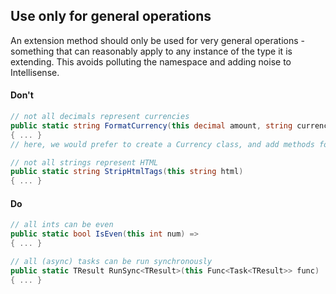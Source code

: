 ## Use only for general operations

An extension method should only be used for very general operations - something that can reasonably apply to any instance of the type it is extending. This avoids polluting the namespace and adding noise to Intellisense.

#### Don't
		
```c#
// not all decimals represent currencies
public static string FormatCurrency(this decimal amount, string currencyCode) 
{ ... }
// here, we would prefer to create a Currency class, and add methods for formatting there

// not all strings represent HTML
public static string StripHtmlTags(this string html) 
{ ... }
```

#### Do

```c#
// all ints can be even
public static bool IsEven(this int num) => 
{ ... }

// all (async) tasks can be run synchronously
public static TResult RunSync<TResult>(this Func<Task<TResult>> func) 
{ ... }
```
